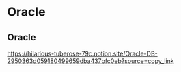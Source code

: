 # Oracle
## Oracle
https://hilarious-tuberose-79c.notion.site/Oracle-DB-2950363d059180499659dba437bfc0eb?source=copy_link
